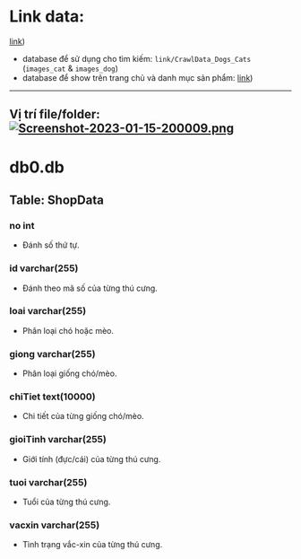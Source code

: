 # Link data: 
[link](https://drive.google.com/drive/folders/131x8fexwDqoyWqMq4iIEvpWm8FE-EETR))
- database để sử dụng cho tìm kiếm: `link/CrawlData_Dogs_Cats` (`images_cat` & `images_dog`)
- database để show trên trang chủ và danh mục sản phẩm: [link](https://drive.google.com/drive/folders/17SC60cB63BI9_1cw5SwGo3YBYqujCWM0))
------------------------------------------------------------------
Vị trí file/folder:
[![Screenshot-2023-01-15-200009.png](https://i.postimg.cc/NFXLPHNW/Screenshot-2023-01-15-200009.png)](https://postimg.cc/K3ZZ1RhN)
---------------------------------------------------------------
# db0.db

## Table: ShopData

### no int

- Đánh số thứ tự.

### id varchar(255)

- Đánh theo mã số của từng thú cưng.

### loai varchar(255)

- Phân loại chó hoặc mèo.

### giong varchar(255)

- Phân loại giống chó/mèo.

### chiTiet text(10000)

- Chi tiết của từng giống chó/mèo.

### gioiTinh varchar(255)

- Giới tính (đực/cái) của từng thú cưng.

### tuoi varchar(255)

- Tuổi của từng thú cưng.

### vacxin varchar(255)

- Tình trạng vắc-xin của từng thú cưng.
